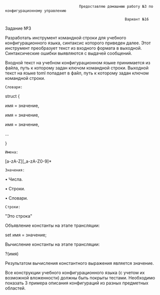                                       Предоставляю домашнюю работу №3 по конфигурационному управлению

                                                           Вариант №16
                                                           
Задание №3

  Разработать инструмент командной строки для учебного конфигурационного
языка, синтаксис которого приведен далее. Этот инструмент преобразует текст из
входного формата в выходной. Синтаксические ошибки выявляются с выдачей
сообщений.

  Входной текст на учебном конфигурационном языке принимается из
файла, путь к которому задан ключом командной строки. Выходной текст на
языке toml попадает в файл, путь к которому задан ключом командной строки.

    Словари:

struct {

 имя = значение,

 имя = значение,
 
 имя = значение,

 ...
 
}

    Имена:

[a-zA-Z][_a-zA-Z0-9]*

    Значения:

• Числа.

• Строки.

• Словари.

    Строки:

"Это строка"

  Объявление константы на этапе трансляции:

set имя = значение;

  Вычисление константы на этапе трансляции:

?(имя)

  Результатом вычисления константного выражения является значение.

  Все конструкции учебного конфигурационного языка (с учетом их
возможной вложенности) должны быть покрыты тестами. Необходимо показать 3
примера описания конфигураций из разных предметных областей.

